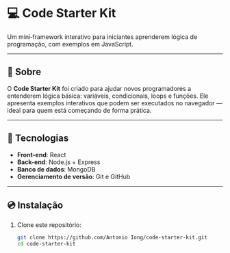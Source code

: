 # 💻 Code Starter Kit

Um mini‑framework interativo para iniciantes aprenderem lógica de programação, com exemplos em JavaScript.

---

## 📃 Sobre
O **Code Starter Kit** foi criado para ajudar novos programadores a entenderem lógica básica: variáveis, condicionais, loops e funções. Ele apresenta exemplos interativos que podem ser executados no navegador — ideal para quem está começando de forma prática.

---

## 🔨 Tecnologias
- **Front-end**: React  
- **Back-end**: Node.js + Express  
- **Banco de dados**: MongoDB  
- **Gerenciamento de versão**: Git e GitHub

---

## 💿 Instalação
1. Clone este repositório:
   ```bash
   git clone https://github.com/Antonio Iong/code-starter-kit.git
   cd code-starter-kit

